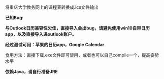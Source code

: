 将重庆大学教务网上的课程表转换成.ics文件输出

**已知Bug:**

**与Outlook日历兼容性欠佳，直接导入会出bug，请避免使用win10自带日历app，以及直接导入进outlook账户。**

**经过测试可用：苹果的日历app，Google Calendar**

食用方法：直接下载.exe文件即可使用，或者也可以自己compile一个，提高姿势水平

**依赖Java，请自行准备JRE**